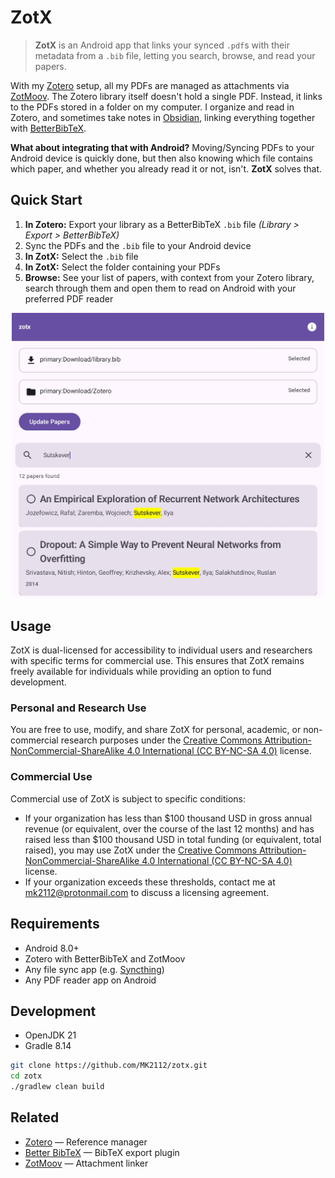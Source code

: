 # ZotX

> **ZotX** is an Android app that links your synced `.pdf`s with their metadata from a `.bib` file, letting you search, browse, and read your papers.

With my [Zotero](https://www.zotero.org/) setup, all my PDFs are managed as attachments via [ZotMoov](https://github.com/wileyyugioh/zotmoov). The Zotero library itself doesn't hold a single PDF. Instead, it links to the PDFs stored in a folder on my computer. I organize and read in Zotero, and sometimes take notes in [Obsidian](https://obsidian.md), linking everything together with [BetterBibTeX](https://retorque.re/zotero-better-bibtex/).

**What about integrating that with Android?** Moving/Syncing PDFs to your Android device is quickly done, but then also knowing which file contains which paper, and whether you already read it or not, isn't. **ZotX** solves that.

## Quick Start

1. **In Zotero:** Export your library as a BetterBibTeX `.bib` file
   *(Library > Export > BetterBibTeX)*
2. Sync the PDFs and the `.bib` file to your Android device
3. **In ZotX:** Select the `.bib` file
4. **In ZotX:** Select the folder containing your PDFs
5. **Browse:** See your list of papers, with context from your Zotero library, search through them and open them to read on Android with your preferred PDF reader

<p align="center">
  <img src="./img/zotx.jpg" alt="screenshot" style="width: 500px; height: auto;">
</p>

## Usage

ZotX is dual-licensed for accessibility to individual users and researchers with specific terms for commercial use. This ensures that ZotX remains freely available for individuals while providing an option to fund development.

### Personal and Research Use

You are free to use, modify, and share ZotX for personal, academic, or non-commercial research purposes under the [Creative Commons Attribution-NonCommercial-ShareAlike 4.0 International (CC BY-NC-SA 4.0)](LICENSE_INDIVIDUAL) license.

### Commercial Use

Commercial use of ZotX is subject to specific conditions:
- If your organization has less than $100 thousand USD in gross annual revenue (or equivalent, over the course of the last 12 months) and has raised less than $100 thousand USD in total funding (or equivalent, total raised), you may use ZotX under the [Creative Commons Attribution-NonCommercial-ShareAlike 4.0 International (CC BY-NC-SA 4.0)](LICENSE_INDIVIDUAL) license.
- If your organization exceeds these thresholds, contact me at [mk2112@protonmail.com](mailto:mk2112@protonmail.com) to discuss a licensing agreement.

## Requirements

- Android 8.0+
- Zotero with BetterBibTeX and ZotMoov
- Any file sync app (e.g. [Syncthing](https://syncthing.net/))
- Any PDF reader app on Android

## Development

- OpenJDK 21
- Gradle 8.14

```bash
git clone https://github.com/MK2112/zotx.git
cd zotx
./gradlew clean build
```

## Related

- [Zotero](https://www.zotero.org/) — Reference manager
- [Better BibTeX](https://retorque.re/zotero-better-bibtex/) — BibTeX export plugin
- [ZotMoov](https://github.com/wileyyugioh/zotmoov) — Attachment linker
